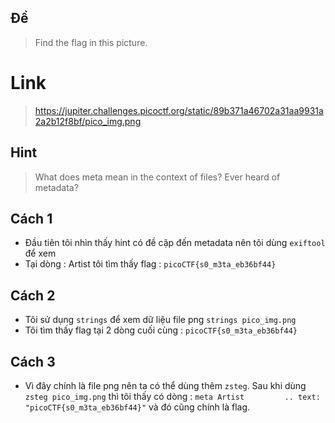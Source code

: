 ## Đề 
> Find the flag in this picture.
# Link 
> https://jupiter.challenges.picoctf.org/static/89b371a46702a31aa9931a2a2b12f8bf/pico_img.png
## Hint  
> What does meta mean in the context of files?
> Ever heard of metadata?
## Cách 1 
- Đầu tiên tôi nhìn thấy hint có đề cập đến metadata nên tôi dùng `exiftool` để xem 
- Tại dòng : Artist tôi tìm thấy flag : `picoCTF{s0_m3ta_eb36bf44}`
## Cách 2 
- Tôi sử dụng `strings` để xem dữ liệu file png `strings pico_img.png`
- Tôi tìm thấy flag tại 2 dòng cuối cùng : `picoCTF{s0_m3ta_eb36bf44}`
## Cách 3 
- Vì đây chính là file png nên ta có thể dùng thêm `zsteg`. Sau khi dùng `zsteg pico_img.png` thì tôi thấy có dòng : `meta Artist         .. text: "picoCTF{s0_m3ta_eb36bf44}"` và đó cũng chính là flag.
